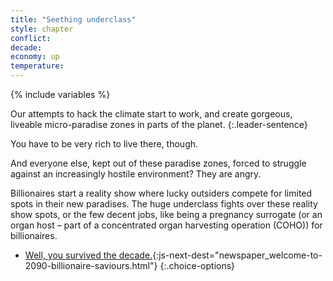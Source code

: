 ```yaml
---
title: "Seething underclass"
style: chapter
conflict: 
decade: 
economy: up
temperature: 
---
```


{% include variables %}

Our attempts to hack the climate start to work, and create gorgeous, liveable micro-paradise zones in parts of the planet.
{:.leader-sentence}

You have to be very rich to live there, though.

And everyone else, kept out of these paradise zones, forced to struggle against an increasingly hostile environment? They are angry.

Billionaires start a reality show where lucky outsiders compete for limited spots in their new paradises. The huge underclass fights over these reality show spots, or the few decent jobs, like being a pregnancy surrogate (or an organ host – part of a concentrated organ harvesting operation (COHO)) for billionaires.

- [Well, you survived the decade.](part-page_2090.html){:js-next-dest="newspaper_welcome-to-2090-billionaire-saviours.html"}
{:.choice-options}
